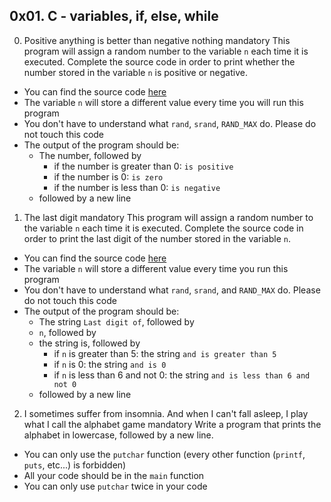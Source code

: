 ## 0x01. C - variables, if, else, while
0. Positive anything is better than negative nothing mandatory
This program will assign a random number to the variable `n` each time it is executed. Complete the source code in order to print whether the number stored in the variable `n` is positive or negative.
  * You can find the source code [here](https://github.com/holbertonschool/0x01.c/blob/master/0-positive_or_negative_c)
  * The variable `n` will store a different value every time you will run this program
  * You don't have to understand what `rand`, `srand`, `RAND_MAX` do. Please do not touch this code
  * The output of the program should be:
    - The number, followed by
      * if the number is greater than 0: `is positive`
      * if the number is 0: `is zero`
      * if the number is less than 0: `is negative`
    - followed by a new line
1. The last digit mandatory
This program will assign a random number to the variable `n` each time it is executed. Complete the source code in order to print the last digit of the number stored in the variable `n`.
  * You can find the source code [here](https://github.com/holbertonschool/0x01.c/blob/master/1-last_digit_c)
  * The variable `n` will store a different value every time you run this program
  * You don't have to understand what `rand`, `srand`, and `RAND_MAX` do. Please do not touch this code
  * The output of the program should be:
    - The string `Last digit of`, followed by
    - `n`, followed by
    - the string is, followed by
      * if `n` is greater than 5: the string `and is greater than 5`
      * if `n` is 0: the string `and is 0`
      * if `n` is less than 6 and not 0: the string `and is less than 6 and not 0`
    - followed by a new line
2. I sometimes suffer from insomnia. And when I can't fall asleep, I play what I call the alphabet game mandatory
Write a program that prints the alphabet in lowercase, followed by a new line.
  * You can only use the `putchar` function (every other function (`printf`, `puts`, etc...) is forbidden)
  * All your code should be in the `main` function
  * You can only use `putchar` twice in your code